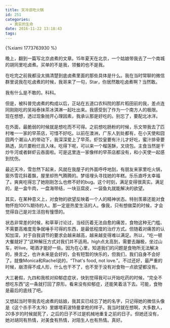 ```yaml
---
title: 天冷该吃火锅
id: 251
categories:
  - 真实的生命
date: 2016-11-22 13:18:43
tags:
---
```

{%xiami 1773763930 %}

晚上，翻到一篇写北京卤煮的文章。15年夏天在北京，一个姑娘带我去了一个南城的胡同里吃卤煮。买单的不是我，领餐的也不是我。



在吃完之前我都没太搞清楚到底卤煮里面的那些具体是什么。我在当时常聊的微信群里说我在吃卤煮的时候，我哥来了一句，Star，你居然敢吃卤煮啊？当然敢。

我有什么是不敢的。科科。

但是，被科普完卤煮的构成以后，正站在五道口农科院的那片稻田前的我，差点连同刚刚吃的吴裕泰抹茶冰淇淋一起吐出来。我感受到了作为一个南方人的极限。
现在想想，透过现象抛开心理因素，我承认那是好吃的。别忘了，要配北冰洋。

在外面，最脆弱的时候就是想吃而不可得。之前想吃肠粉的时候，乐文带我去了匹村唯一一家的早茶店，可惜不好吃。以前在澳洲，广东人到处都有，在小天使和囧囧两个潮汕人的带动下，我深深爱上了早茶。虾饺皇要有汁儿才好吃，蜜汁排骨要熟透，凤爪要粉烂且入味。吃得下呢，可以来一个榴莲酥，叉烧包。主食当然是干炒牛河或者鲜虾云吞面啦。可是这里连一家像样的早茶店都没有，和小天使一起感到忧伤。

最近天冷，雪忽然下起来，风就在我屋子的外面呼呼地刮，有朋友来家里吃火锅，窗外雪花斜着飘，屋里却热气腾腾的。梦瑶埋头寻找她的年糕。乐乐直呼太幸福了。爽爽吃得忘了她刚刚怎么也修不好的bug。这个时刻，满足变得很真实。满足的，是一盒牛肉，一盘海带结，一块豆腐皮，一袋鱼丸就能解决的欲望。

其实，在某种意义上，对食物的欲望反映着一个人的精神状态。特别羡慕还能对食物怀抱100%期待的人。那一定是热爱生活的人。像我，只有想做菜的时候，才会觉得自己是对生活抱有憧憬的。

状态非常差的时候，和草草讨论过，当经历着无法自愈的痛苦，食物这种无门槛、不需要高难度竞争就唾手可得的东西，是最低程度的治疗方式。但随着对痛苦的认知加深，对于自我调节的要求会越来越高，越来越变得难以满足。所以，“吃一顿大餐就好了”这种解压方式对我们并不适用。high点太高到，需要去蹦极，坐过山车，听live，喝酒才能好一些。因为在心里，知道我们的问题是食物所无法解决的，换言之，也许未来是会好的，会有短暂的快乐的，但我们，我们自身不会好了。就像Monica和Rachel说的，“That&#39;s food, not love.”。不过还好，最严重的时候，崩溃得不成人形，什么也干不了，也不至于没有对食物一点欲望都没有。

大三暑假，九四和我核对抑郁症症状，快到觉得我可以开始吃药的时候，“完全不想吃东西”这一条就打回了原形。看来没有抑郁症，还能笑着活下去。可能，食物是最后的底线了吧。

又想起当时带我去吃卤煮的姑娘，我其实已经忘了她的名字，只记得她的微信头像是《这个杀手不太冷》里娜塔莉波特曼拿枪的样子。我当时就在想啊，大多数人，20多岁的时候就死了，之后的日子不过是机械地重复之前的日子。但她还没有，她对胡同有热情，对美食有热情，对陌生人也有热情。真好。
